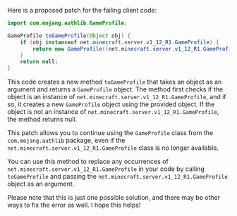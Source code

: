 Here is a proposed patch for the failing client code:
```java
import com.mojang.authlib.GameProfile;

GameProfile toGameProfile(Object obj) {
    if (obj instanceof net.minecraft.server.v1_12_R1.GameProfile) {
        return new GameProfile((net.minecraft.server.v1_12_R1.GameProfile) obj);
    }
    return null;
}
```
This code creates a new method `toGameProfile` that takes an object as an argument and returns a `GameProfile` object. The method first checks if the object is an instance of `net.minecraft.server.v1_12_R1.GameProfile`, and if so, it creates a new `GameProfile` object using the provided object. If the object is not an instance of `net.minecraft.server.v1_12_R1.GameProfile`, the method returns null.

This patch allows you to continue using the `GameProfile` class from the `com.mojang.authlib` package, even if the `net.minecraft.server.v1_12_R1.GameProfile` class is no longer available.

You can use this method to replace any occurrences of `net.minecraft.server.v1_12_R1.GameProfile` in your code by calling `toGameProfile` and passing the `net.minecraft.server.v1_12_R1.GameProfile` object as an argument.

Please note that this is just one possible solution, and there may be other ways to fix the error as well. I hope this helps!